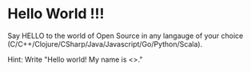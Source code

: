 # Hello World !!!
Say HELLO to the world of Open Source in any langauge of your choice (C/C++/Clojure/CSharp/Java/Javascript/Go/Python/Scala).

Hint: Write "Hello world! My name is <<Your name>>."
